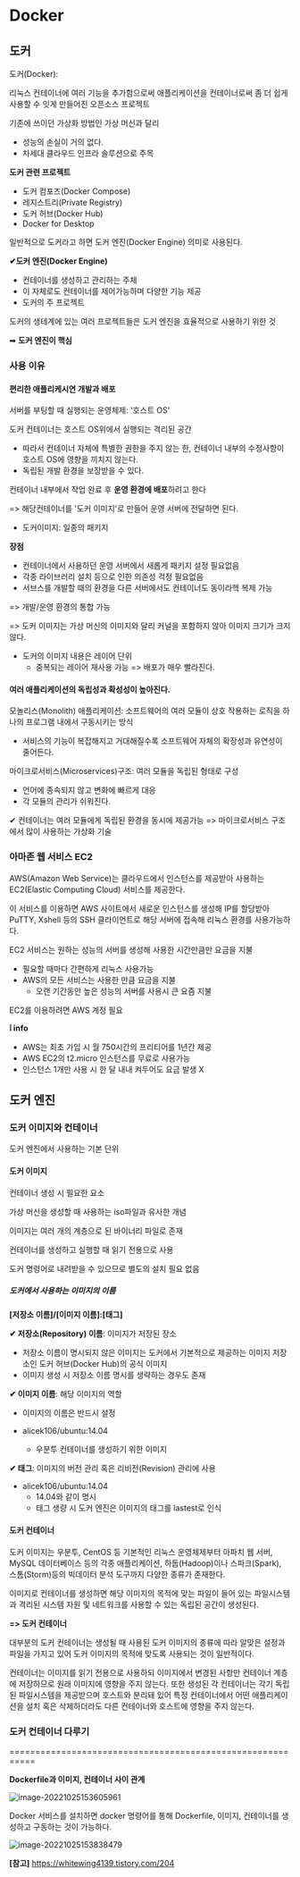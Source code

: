# Docker
## 도커

도커(Docker):

리눅스 컨테이너에 여러 기능을 추가함으로써 애플리케이션을 컨테이너로써 좀 더 쉽게 사용할 수 잇게 만들어진 오픈소스 프로젝트

기존에 쓰이던 가상화 방법인 가상 머신과 달리

* 성능의 손실이 거의 없다.
* 차세대 클라우드 인프라 솔루션으로 주목



**도커 관련 프로젝트**

* 도커 컴포즈(Docker Compose)
* 레지스트리(Private Registry)
* 도커 허브(Docker Hub)
* Docker for Desktop

일반적으로 도커라고 하면 도커 엔진(Docker Engine) 의미로 사용된다.

**✔도커 엔진(Docker Engine)**

* 컨테이너를 생성하고 관리하는 주체
* 이 자체로도 컨테이너를 제어가능하며 다양한 기능 제공
* 도커의 주 프로젝트

도커의 생테계에 있는 여러 프로젝트들은 도커 엔진을 효율적으로 사용하기 위한 것

➡  **도커 엔진이 핵심**



### 사용 이유

#### 편리한 애플리케시연 개발과 배포

서버를 부팅할 때 실행되는 운영체제: '호스트 OS'

도커 컨테이너는 호스트 OS위에서 실행되는 격리된 공간

* 따라서 컨테이너 자체에 특별한 권한을 주지 않는 한, 컨테이너 내부의 수정사항이 호스트 OS에 영향을 끼치지 않는다.
* 독립된 개발 환경을 보장받을 수 있다.



컨테이너 내부에서 작업 완료 후 **운영 환경에 배포**하려고 한다

=> 해당컨테이너를 '도커 이미지'로 만들어 운영 서버에 전달하면 된다.

* 도커이미지: 일종의 패키지

**장점**

* 컨테이너에서 사용하던 운영 서버에서 새롭게 패키지 설정 필요없음
* 각종 라이브러리 설치 등으로 인한 의존성 걱정 필요없음
* 서브스를 개발할 때의 환경을 다른 서버에서도 컨테이너도 동이라헥 복제 가능

=> 개발/운영 환경의 통합 가능

=> 도커 이미지는 가상 머신의 이미지와 달리 커널을 포함하지 않아 이미지 크기가 크지 않다.

* 도커의 이미지 내용은 레이어 단위
  * 중복되는 레이어 재사용 가능 => 배포가 매우 빨라진다.

#### 여러 애플리케이션의 독립성과 확성성이 높아진다.

모놀리스(Monolith) 애플리케이션: 소프트웨어의 여러 모듈이 상호 작용하는 로직을 하나의 프로그램 내에서 구동시키는 방식

- 서비스의 기능이 복잡해지고 거대해질수록 소프트웨어 자체의 확장성과 유연성이 줄어든다.

마이크로서비스(Microservices)구조: 여러 모듈을 독립된 형태로 구성

* 언어에 종속되지 않고 변화에 빠르게 대응
* 각 모듈의 관리가 쉬워진다.

✔ 컨테이너는 여러 모듈에게 독립된 환경을 동시에 제공가능 => 마이크로서비스 구조에서 많이 사용하는 가상화 기술



### 아마존 웹 서비스 EC2

AWS(Amazon Web Service)는 클라우드에서 인스턴스를 제공받아 사용하는 EC2(Elastic Computing Cloud) 서비스를 제공한다.

이 서비스를 이용하면 AWS 사이트에서 새로운 인스턴스를 생성해 IP를 할당받아 PuTTY, Xshell 등의 SSH 클라이언트로 해당 서버에 접속해 리눅스 환경를 사용가능하다.

EC2 서비스는 원하는 성능의 서버를 생성해 사용한 시간만큼만 요금을 지불

* 필요할 때마다 간편하게 리눅스 사용가능
* AWS의 모든 서비스는 사용한 만큼 요금을 지불
  * 오랜 기간동안 높은 성능의 서버를 사용시 큰 요즘 지불

EC2를 이용하려면 AWS 계정 필요

**❕ info**

* AWS는 최초 가입 시 월 750시간의 프리티어를 1년간 제공
* AWS EC2의 t2.micro 인스턴스를 무료로 사용가능
* 인스턴스 1개만 사용 시 한 달 내내 켜두어도 요금 발생 X



##  도커 엔진

### 도커 이미지와 컨테이너

도커 엔진에서 사용하는 기본 단위



#### 도커 이미지

컨테이너 생성 시 필요한 요소

가상 머신을 생성할 때 사용하는 iso파일과 유사한 개념

이미지는 여러 개의 계층으로 된 바이너리 파일로 존재

컨테이너를 생성하고 실행할 때 읽기 전용으로 사용

도커 명령어로 내려받을 수 있으므로 별도의 설치 필요 없음



##### 도커에서 사용하는 이미지의 이름

**[저장소 이름]/[이미지 이름]:[태그]**

**✔ 저장소(Repository) 이름**: 이미지가 저장된 장소

* 저장소 이름이 명시되지 않은 이미지는 도커에서 기본적으로 제공하는 이미지 저장소인 도커 허브(Docker Hub)의 공식 이미지
* 이미지 생성 시 저장소 이름 명시를 생략하는 경우도 존재

**✔ 이미지 이름**: 해당 이미지의 역할

* 이미지의 이름은 반드시 설정

* alicek106/ubuntu:14.04
  * 우분투 컨테이너를 생성하기 위한 이미지

**✔ 태그**: 이미지의 버전 관리 혹은 리비전(Revision) 관리에 사용

* alicek106/ubuntu:14.04
  * 14.04와 같이 명시
  * 태그 생량 시 도커 엔진은 이미지의 태그를 lastest로 인식



#### 도커 컨테이너

도커 이미지는 우분투, CentOS 등 기본적인 리눅스 운영체제부터 아파치 웹 서버, MySQL 데이터베이스 등의 각종 애플리케이션, 하둡(Hadoop)이나 스파크(Spark), 스톰(Storm)등의 빅데이터 분석 도구까지 다양한 종류가 존재한다.

이미지로 컨테이너를 생성하면 해당 이미지의 목적에 맞는 파일이 들어 있는 파일시스템과 격리된 시스템 자원 및 네트워크를 사용할 수 있는 독립된 공간이 생성된다.

**=> 도커 컨테이너** 

대부분의 도커 컨테이너는 생성될 때 사용된 도커 이미지의 종류에 따라 알맞은 설정과 파일을 가지고 있어 도커 이미지의 목적에 맞도록 사용되는 것이 일반적이다.

컨테이너는 이미지를 읽기 전용으로 사용하되 이미지에서 변경된 사항만 컨테이너 계층에 저장하므로 원래 이미지에 영향을 주지 않는다. 또한 생성된 각 컨테이너는 각기 독립된 파일시스템을 제공받으며 호스트와 분리돼 있어 특정 컨테이너에서 어떤 애플리케이션을 설치 혹은 삭제하더라도 다른 컨테이너와 호스트에 영향을 주지 않는다.



### 도커 컨테이너 다루기



===========================================================



**Dockerfile과 이미지, 컨테이너 사이 관계**

![image-20221025153605961](C:\Users\multicampus\Desktop\특화\배포관련\Docker.assets\image-20221025153605961.png)

Docker 서비스를 설치하면 docker 명령어를 통해 Dockerfile, 이미지, 컨테이너를 생성하고 구동하는 것이 가능하다.

![image-20221025153838479](C:\Users\multicampus\Desktop\특화\배포관련\Docker.assets\image-20221025153838479.png)

**[참고]** https://whitewing4139.tistory.com/204
